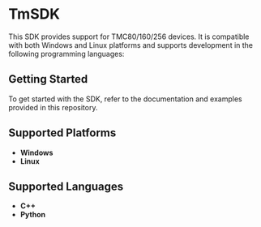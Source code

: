 # TmSDK

This SDK provides support for TMC80/160/256 devices. It is compatible with both Windows and Linux platforms and supports development in the following programming languages:


## Getting Started

To get started with the SDK, refer to the documentation and examples provided in this repository. 

## Supported Platforms

- **Windows**
- **Linux**

## Supported Languages

- **C++**
- **Python**